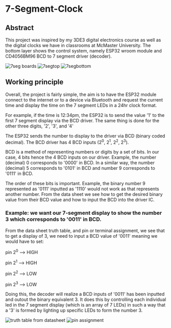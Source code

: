 # 7-Segment-Clock

## Abstract
This project was inspired by my 3DE3 digital electronics course as well as the digital clocks we have in classrooms at McMaster University. The bottom layer shows the control system, namely ESP32 wroom module and CD4056BM96 BCD to 7 segment driver (decoder).

![7seg boards](https://user-images.githubusercontent.com/78376139/207985339-6dba03bb-c26b-4836-a15a-96e45c67e9c9.png)
![7segtop](https://user-images.githubusercontent.com/78376139/207985349-215cbd8a-2cc8-4b1e-9181-63be78ce538a.png)
![7segbottom](https://user-images.githubusercontent.com/78376139/207985354-fe20d606-debe-4ffd-baa6-408211aae561.png)


## Working principle 
Overall, the project is fairly simple, the aim is to have the ESP32 module connect to the internet or to a device via Bluetooth and request the current time and display the time on the 7 segment LEDs in a 24hr clock format.

For example, if the time is 12:34pm, the ESP32 is to send the value '1' to the first 7 segment display via the BCD driver. The same thing is done for the other three digits, '2', '3', and '4'

The ESP32 sends the number to display to the driver via BCD (binary coded decimal). The BCD driver has 4 BCD inputs (2<sup>0</sup>, 2<sup>1</sup>, 2<sup>2</sup>, 2<sup>3</sup>).

BCD is a method of representing numbers or digits by a set of bits. In our case, 4 bits hence the 4 BCD inputs on our driver. 
Example, the number (decimal) 0 corresponds to '0000' in BCD. In a similar way, the number (decimal) 5 corresponds to '0101' in BCD and number 9 corresponds to '0111' in BCD.

The order of these bits is important. Example, the binary number 9 represented as '0111' inputted as '1110' would not work as that represents another number. From the data sheet we see how to get the desired binary value from their BCD value and how to input the BCD into the driver IC. 

### Example: we want our 7-segment display to show the number 3 which corresponds to '0011' in BCD.
From the data sheet truth table, and pin or terminal assignment, we see that to get a display of 3, we need to input a BCD value of '0011' meaning we would have to set:

pin 2<sup>0</sup> --> HIGH

pin 2<sup>1</sup> --> HIGH

pin 2<sup>2</sup> --> LOW

pin 2<sup>3</sup> --> LOW


Doing this, the decoder will realize a BCD inputs of '0011' has been inputted and outout the binary equivalent 3. It does this by controlling each individual led in the 7 segment display (which is an array of 7 LEDs) in such a way that a '3' is formed by lighting up specific LEDs to form the number 3.


![truth table from datasheet](https://user-images.githubusercontent.com/78376139/207987002-4a80089e-214d-4466-8c55-21cbf1bc7f96.png)
![pin assignment](https://user-images.githubusercontent.com/78376139/207987003-c5088481-8683-4ad0-b7ab-720923948132.png)

